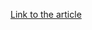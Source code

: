 [Link to the article](https://web.archive.org/web/20170923102302/https://www.fireeye.com/blog/threat-research/2017/06/obfuscation-in-the-wild.html)
